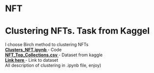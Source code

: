 # NFT
<H1>Clustering NFTs. Task from Kaggel</H1>
I choose Birch method to clustering NFTs
<br>
<b><a href= "https://github.com/OnlyGetC/NFT/blob/main/Clusters_NFT.ipynb"> Clusters_NFT.ipynb </a></b> - Code <br>
<b><a href= "https://github.com/OnlyGetC/NFT/blob/main/NFT_Top_Collections.csv"> NFT_Top_Collections.csv </a></b> - Dataset from kaggle  <br>
<b><a href= "https://www.kaggle.com/nenamalikah/nft-collections-by-sales-volume"> Link here </a></b> - Link to dataset  <br>
All description of clustering in .ipynb file, enjoy)


